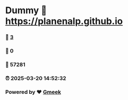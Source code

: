 # Dummy :link: https://planenalp.github.io 
### :page_facing_up: [3](https://planenalp.github.io/tag.html) 
### :speech_balloon: 0 
### :hibiscus: 57281 
### :alarm_clock: 2025-03-20 14:52:32 
### Powered by :heart: [Gmeek](https://github.com/Meekdai/Gmeek)
